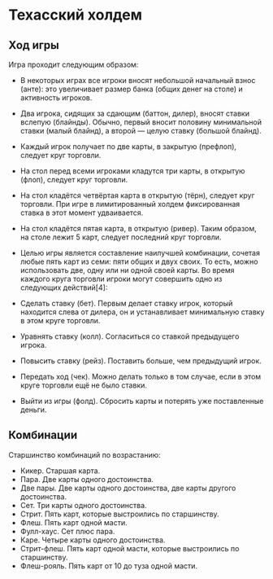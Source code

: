 # Техасский холдем
## Ход игры
Игра проходит следующим образом:

- В некоторых играх все игроки вносят небольшой начальный взнос (анте): это увеличивает размер банка (общих денег на столе) и активность игроков.
- Два игрока, сидящих за сдающим (баттон, дилер), вносят ставки вслепую (блайнды). Обычно, первый вносит половину минимальной ставки (малый блайнд), а второй — целую ставку (большой блайнд).
- Каждый игрок получает по две карты, в закрытую (префлоп), следует круг торговли.
- На стол перед всеми игроками кладутся три карты, в открытую (флоп), следует круг торговли.
- На стол кладётся четвёртая карта в открытую (тёрн), следует круг торговли. При игре в лимитированный холдем фиксированная ставка в этот момент удваивается.
- На стол кладётся пятая карта, в открытую (ривер). Таким образом, на столе лежит 5 карт, следует последний круг торговли.
- Целью игры является составление наилучшей комбинации, сочетая любые пять карт из семи: пяти общих и двух своих. То есть, можно использовать две, одну или ни одной своей карты.
Во время каждого круга торговли игроки могут совершить одно из следующих действий[4]:

- Сделать ставку (бет). Первым делает ставку игрок, который находится слева от дилера, он и устанавливает минимальную ставку в этом круге торговли.
- Уравнять ставку (колл). Согласиться со ставкой предыдущего игрока.
- Повысить ставку (рейз). Поставить больше, чем предыдущий игрок.
- Передать ход (чек). Можно делать только в том случае, если в этом круге торговли ещё не было ставки.
- Выйти из игры (фолд). Сбросить карты и потерять уже поставленные деньги.
## Комбинации
Старшинство комбинаций по возрастанию:

- Кикер. Старшая карта.
- Пара. Две карты одного достоинства.
- Две пары. Две карты одного достоинства, две карты другого достоинства.
- Сет. Три карты одного достоинства.
- Стрит. Пять карт, которые выстроились по старшинству.
- Флеш. Пять карт одной масти.
- Фулл-хаус. Сет плюс пара.
- Каре. Четыре карты одного достоинства.
- Стрит-флеш. Пять карт одной масти, которые выстроились по старшинству.
- Флеш-рояль. Пять карт от 10 до туза одной масти.
